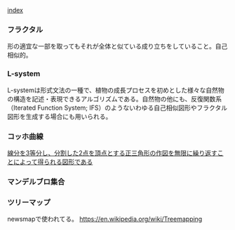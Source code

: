 [index](https://github.com/kitasenjudesign/CreativeCodingDictionary/blob/master/README.md)

### フラクタル
形の適宜な一部を取ってもそれが全体と似ている成り立ちをしていること。自己相似的。

### L-system
L-systemは形式文法の一種で、植物の成長プロセスを初めとした様々な自然物の構造を記述・表現できるアルゴリズムである。自然物の他にも、反復関数系（Iterated Function System; IFS）のようないわゆる自己相似図形やフラクタル図形を生成する場合にも用いられる。

### コッホ曲線
[線分を3等分し、分割した2点を頂点とする正三角形の作図を無限に繰り返すことによって得られる図形である](
https://ja.wikipedia.org/wiki/%E3%82%B3%E3%83%83%E3%83%9B%E6%9B%B2%E7%B7%9A)

### マンデルブロ集合

### ツリーマップ
newsmapで使われてる。
https://en.wikipedia.org/wiki/Treemapping
